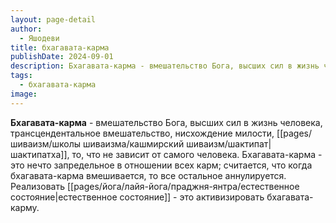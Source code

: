 ```yaml
---
layout: page-detail
author:
  - Яшодеви
title: бхагавата-карма
publishDate: 2024-09-01
description: Бхагавата-карма - вмешательство Бога, высших сил в жизнь человека, трансцендентальное вмешательство, нисхождение милости, шактипатха, то, что не зависит от самого человека.
tags:
  - бхагавата-карма
image:
---
```

**Бхагавата-карма** - вмешательство Бога, высших сил в жизнь человека, трансцендентальное вмешательство, нисхождение милости, [[pages/шиваизм/школы шиваизма/кашмирский шиваизм/шактипат|шактипатха]], то, что не зависит от самого человека.
Бхагавата-карма - это нечто запредельное в отношении всех карм; считается, что когда бхагавата-карма вмешивается, то все остальное аннулируется. Реализовать [[pages/йога/лайя-йога/праджня-янтра/естественное состояние|естественное состояние]] - это активизировать бхагавата-карму.

